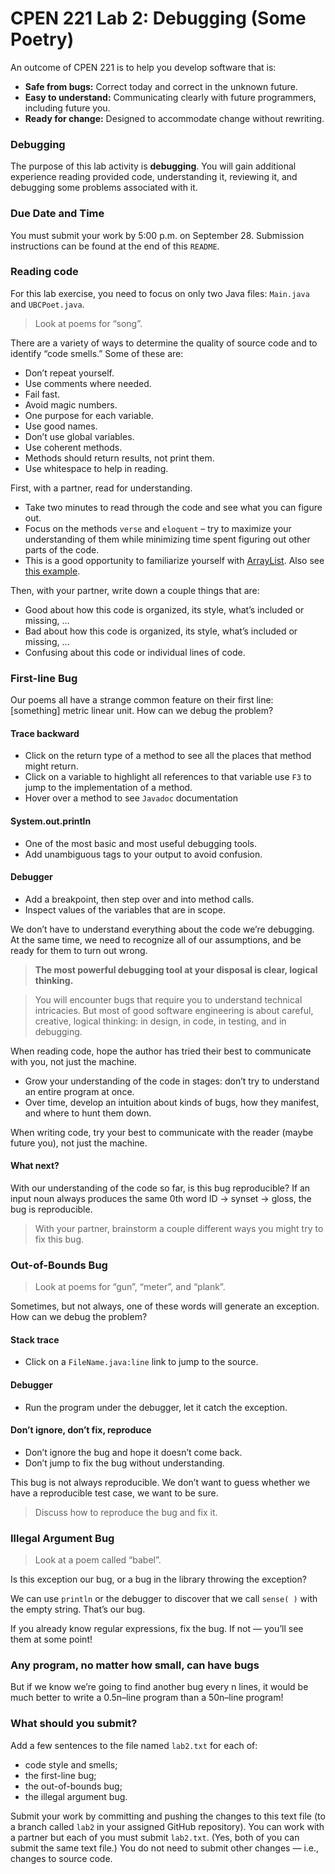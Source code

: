 CPEN 221 Lab 2: Debugging (Some Poetry)
====

An outcome of CPEN 221 is to help you develop software that is:
* **Safe from bugs:** Correct today and correct in the unknown future.
* **Easy to understand:** Communicating clearly with future programmers, including future you.
* **Ready for change:** Designed to accommodate change without rewriting.

### Debugging 

The purpose of this lab activity is **debugging**. You will gain additional experience reading provided code, understanding it, reviewing it, and debugging some problems associated with it.

### Due Date and Time

You must submit your work by 5:00 p.m. on September 28. Submission instructions can be found at the end of this `README`.

### Reading code

For this lab exercise, you need to focus on only two Java files: `Main.java` and `UBCPoet.java`.

> Look at poems for “song”.

There are a variety of ways to determine the quality of source code and to identify “code smells.” Some of these are:
* Don’t repeat yourself.
* Use comments where needed.
* Fail fast.
* Avoid magic numbers.
* One purpose for each variable.
* Use good names.
* Don’t use global variables.
* Use coherent methods.
* Methods should return results, not print them.
* Use whitespace to help in reading.

First, with a partner, read for understanding.
* Take two minutes to read through the code and see what you can figure out.
* Focus on the methods `verse` and `eloquent` – try to maximize your understanding of them while minimizing time spent figuring out other parts of the code.
* This is a good opportunity to familiarize yourself with [ArrayList](http://docs.oracle.com/javase/7/docs/api/java/util/ArrayList.html). Also see [this example](http://examples.javacodegeeks.com/core-java/util/arraylist/arraylist-in-java-example-how-to-use-arraylist/).

Then, with your partner, write down a couple things that are:

* Good about how this code is organized, its style, what’s included or missing, …
* Bad about how this code is organized, its style, what’s included or missing, …
* Confusing about this code or individual lines of code.

### First-line Bug
Our poems all have a strange common feature on their first line: [something] metric linear unit. How can we debug the problem?

#### Trace backward
* Click on the return type of a method to see all the places that method might return.
* Click on a variable to highlight all references to that variable
use `F3` to jump to the implementation of a method.
* Hover over a method to see `Javadoc` documentation

#### System.out.println
* One of the most basic and most useful debugging tools. 
* Add unambiguous tags to your output to avoid confusion.

#### Debugger
* Add a breakpoint, then step over and into method calls.
* Inspect values of the variables that are in scope.

We don’t have to understand everything about the code we’re debugging. At the same time, we need to recognize all of our assumptions, and be ready for them to turn out wrong.

> **The most powerful debugging tool at your disposal is clear, logical thinking.**

> You will encounter bugs that require you to understand technical intricacies. But most of good software engineering is about careful, creative, logical thinking: in design, in code, in testing, and in debugging.

When reading code, hope the author has tried their best to communicate with you, not just the machine.
* Grow your understanding of the code in stages: don’t try to understand an entire program at once.
* Over time, develop an intuition about kinds of bugs, how they manifest, and where to hunt them down.

When writing code, try your best to communicate with the reader (maybe future you), not just the machine.

#### What next?
With our understanding of the code so far, is this bug reproducible? If an input noun always produces the same 0th word ID → synset → gloss, the bug is reproducible.

> With your partner, brainstorm a couple different ways you might try to fix this bug.

### Out-of-Bounds Bug

> Look at poems for “gun”, “meter”, and “plank”.

Sometimes, but not always, one of these words will generate an exception. How can we debug the problem?

#### Stack trace
* Click on a `FileName.java:line` link to jump to the source.

#### Debugger
* Run the program under the debugger, let it catch the exception.

#### Don’t ignore, don’t fix, reproduce
* Don’t ignore the bug and hope it doesn’t come back.
* Don’t jump to fix the bug without understanding.

This bug is not always reproducible. We don’t want to guess whether we have a reproducible test case, we want to be sure.

> Discuss how to reproduce the bug and fix it.

### Illegal Argument Bug
> Look at a poem called “babel”.

Is this exception our bug, or a bug in the library throwing the exception?

We can use `println` or the debugger to discover that we call `sense( )` with the empty string. That’s our bug.

If you already know regular expressions, fix the bug. If not — you’ll see them at some point!

### Any program, no matter how small, can have bugs
But if we know we’re going to find another bug every n lines, it would be much better to write a 0.5n–line program than a 50n–line program!

### What should you submit?
Add a few sentences to the file named `lab2.txt` for each of:
* code style and smells;
* the first-line bug;
* the out-of-bounds bug;
* the illegal argument bug.

Submit your work by committing and pushing the changes to this text file (to a branch called `lab2` in your assigned GitHub repository). You can work with a partner but each of you must submit `lab2.txt`. (Yes, both of you can submit the same text file.) You do not need to submit other changes — i.e., changes to source code.
